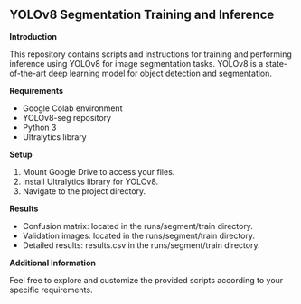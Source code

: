 ##  YOLOv8 Segmentation Training and Inference 

**Introduction**

This repository contains scripts and instructions for training and performing inference using YOLOv8 for image segmentation tasks. YOLOv8 is a state-of-the-art deep learning model for object detection and segmentation.

**Requirements**
- Google Colab environment
- YOLOv8-seg repository
- Python 3
- Ultralytics library

**Setup**
1. Mount Google Drive to access your files.
2. Install Ultralytics library for YOLOv8.
3. Navigate to the project directory.


**Results**
- Confusion matrix: located in the runs/segment/train directory.
- Validation images: located in the runs/segment/train directory.
- Detailed results: results.csv in the runs/segment/train directory.

**Additional Information**

Feel free to explore and customize the provided scripts according to your specific requirements.
